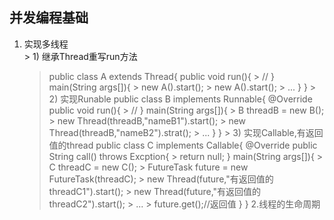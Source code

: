 ## 并发编程基础
  1. 实现多线程<br/>
    > 1) 继承Thread重写run方法
      > public class A extends Thread{
        >   public void run(){
          >     //
        >   }
        >   main(String args[]){
          >     new A().start();
          >     new A().start();
          >   ...
        > }
      > }
    > 2) 实现Runable
      > public class B implements Runnable{
        > @Override
        > public void run(){
          > //
        > }
        > main(String args[]){
          > B threadB = new B();
          > new Thread(threadB,"nameB1").start();
          > new Thread(threadB,"nameB2").strat();
          > ...
        > }
      > }
    > 3) 实现Callable,有返回值的thread
      > public class C implements Callable<String>{
        > @Override
        > public String call() throws Excption{
          > return null;
        > }
        > main(String args[]){
          > C threadC = new C();
          > FutureTask<String> future = new FutureTask<String>(threadC);
          > new Thread(future,"有返回值的threadC1").start();
          > new Thread(future,"有返回值的threadC2").start();
          > ...
          > future.get();//返回值
        > }
      > } 
  2.线程的生命周期 
    
    
    
    
